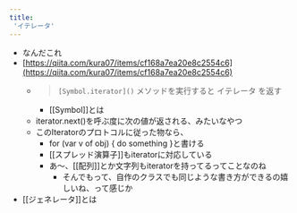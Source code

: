 ```yaml
---
title:
 'イテレータ'
---
```


- なんだこれ
- [https://qiita.com/kura07/items/cf168a7ea20e8c2554c6](https://qiita.com/kura07/items/cf168a7ea20e8c2554c6)
    - > `[Symbol.iterator]()` メソッドを実行すると イテレータ を返す
        - [[Symbol]]とは
    - iterator.next()を呼ぶ度に次の値が返される、みたいなやつ
    - このIteratorのプロトコルに従った物なら、
        - for (var v of obj) { do something }と書ける
        - [[スプレッド演算子]]もiteratorに対応している
        - あ〜、[[配列]]とか文字列もiteratorを持ってるってことなのね
            - そんでもって、自作のクラスでも同じような書き方ができるの嬉しいね、って感じか
- [[ジェネレータ]]とは

